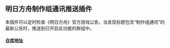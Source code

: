 ## 明日方舟制作组通讯推送插件

本插件可以定时检查《明日方舟》官方游戏公告，当发现标题包含“制作组通讯”的最新公告时，推送到已开启此功能的群组中。


#### [仓库地址](https://github.com/RoyZ-iwnl/Amiya-bot_royz-arknights-bulletin)